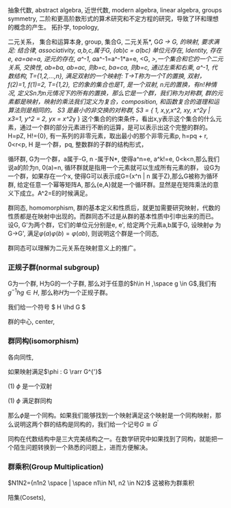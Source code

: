 抽象代数, abstract algebra, 
近世代数,  modern algebra, 
linear algebra,
groups symmetry,
二阶和更高阶数形式的算术研究和不定方程的研究，导致了环和理想的概念的产生。
拓扑学, topology, 

二元关系， 集合和运算本身,
group,  集合G, 二元关系*, G*G -> G, 的映射, 要求满足:
结合律, associativity, a,b,c,属于G, (a*b)*c = a*(b*c)
单位元存在, Identity, 存在e, ea=ae=a,
逆元的存在, a^-1, a*a^-1=a^-1*a=e,
<G, *>,一个集合和它的一个二元关系,
交换性, ab=ba, 
ab=ac, 则b=c,
ba=ca, 则b=c, 通过左乘和右乘, a^-1,
代数结构,
T={1,2,...,n}, 满足双射的一个映射f: T->T称为一个T的置换, 
双射，f(2)=1, f(1)=2, T={1,2}, 它的象的集合也是T, 是一个双射,
n元的置换，有n!种情况,
定义Sn为n元情况下的所有的置换，那么它是一个群，我们称为对称群,
群的元素都是映射，映射的乘法我们定义为复合，composition, 和函数复合的道理和运算法则是相同的。
S3 是最小的非交换的对称群,
S3 = { 1, x,y,x^2, xy, x^2y | x3=1, y^2 = 2, yx = x^2*y }
这个集合的约束条件，看出x,y表示这个集合的什么元素，通过一个群的部分元素进行不断的运算，是可以表示出这个完整的群的。
H=pZ, H!={0}, 有一系列的非零元素，取出最小的那个非零元素p,
h=pq + r, 0<r<p, H 是一个群，pq, 
整数群的子群的结构形式，

循环群,
G为一个群，a属于-G, n -属于N*, 使得a^n=e, a^k!=e, 0<k<n,那么我们说a的阶为n,
0(a)=n, 循环群就是指用一个元素就可以生成所有元素的群，
设G为一个群，如果存在一个x, 使得G可以表示成G={x^n | n 属于Z},那么G被称为循环群,
给定任意一个幂等矩阵A, 那么{e,A}就是一个循环群。显然是在矩阵乘法的意义下成立。A^2=E的时候满足。

群同态, homomorphism,
群的基本定义和性质后，就更加需要研究映射，代数的性质都是在映射中出现的。而群同态不过是从群的基本性质中引申出来的而已。
设G, G'为两个群，它们的单位元分别是e, e', 给定两个元素a,b属于G, 设映射$\varphi$ 为G->G', 满足$\varphi(a)\varphi(b)=\varphi(ab)$, 则说明这个群是一个同态,

群同态可以理解为二元关系在映射意义上的推广。

### 正规子群(normal subgroup)
G为一个群, H为G的一个子群, 那么对于任意的$h\in H ,\space g \in G$,我们有${g^{-1}}hg \in H$, 那么称$H$为一个正规子群。

我们给一个符号 $ H \lhd G $

群的中心, center,

### 群同构(isomorphism)
各向同性,

如果映射满足$\phi : G \rarr G^{'}$

(1) $\phi$ 是一个双射

(1) $\phi$ 满足群同构

那么$\phi$是一个同构。如果我们能够找到一个映射满足这个映射是一个同构映射，那么说明这两个群的结构是同构的，我们给一个记号$G \cong G^{'}$

同构在代数结构中是三大完美结构之一。在数学研究中如果找到了同构，就能把一个陌生问题转换到一个熟悉的问题上，进而方便解决。

### 群乘积(Group Multiplication)
$N1N2={n1n2 \space | \space n1\in N1, n2 \in N2}$
这被称为群乘积

陪集(Cosets),

